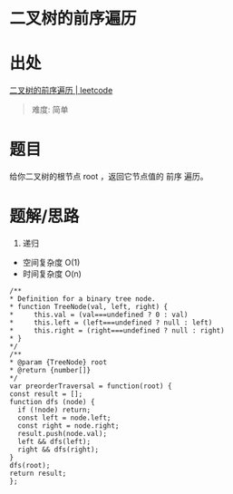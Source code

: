 # 二叉树的前序遍历

# 出处

[二叉树的前序遍历 | leetcode](https://leetcode-cn.com/problems/binary-tree-preorder-traversal/)

> 难度: 简单

# 题目

给你二叉树的根节点 root ，返回它节点值的 前序 遍历。

# 题解/思路

1. 递归

- 空间复杂度 O(1)
- 时间复杂度 O(n)

```
/**
* Definition for a binary tree node.
* function TreeNode(val, left, right) {
*     this.val = (val===undefined ? 0 : val)
*     this.left = (left===undefined ? null : left)
*     this.right = (right===undefined ? null : right)
* }
*/
/**
* @param {TreeNode} root
* @return {number[]}
*/
var preorderTraversal = function(root) {
const result = [];
function dfs (node) {
  if (!node) return;
  const left = node.left;
  const right = node.right;
  result.push(node.val);
  left && dfs(left);
  right && dfs(right);
}
dfs(root);
return result;
};
```
